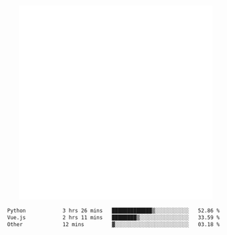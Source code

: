 <div align="center">
    <a href="https://konst.fish">
        <img src="https://raw.githubusercontent.com/konstfish/konstfish/master/fish.svg" alt="Logo" width="450"/>
    </a>
</div>

<!--START_SECTION:waka-->

```text
Python            3 hrs 26 mins   █████████████▒░░░░░░░░░░░   52.86 %
Vue.js            2 hrs 11 mins   ████████▒░░░░░░░░░░░░░░░░   33.59 %
Other             12 mins         ▓░░░░░░░░░░░░░░░░░░░░░░░░   03.18 %
```

<!--END_SECTION:waka-->

